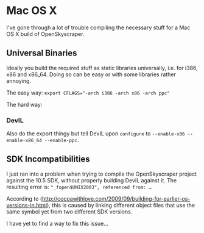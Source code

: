 Mac OS X
========
I've gone through a lot of trouble compiling the necessary stuff for a Mac OS X build of OpenSkyscraper.


Universal Binaries
------------------
Ideally you build the required stuff as static libraries universally, i.e. for i386, x86 and x86_64. Doing so can be easy or with some libraries rather annoying.

The easy way:
`export CFLAGS="-arch i386 -arch x86 -arch ppc"`

The hard way:

### DevIL
Also do the export thingy but tell DevIL upon `configure` to `--enable-x86 --enable-x86_64 --enable-ppc`.


SDK Incompatibilities
---------------------
I just ran into a problem when trying to compile the OpenSkyscraper project against the 10.5 SDK, without properly building DevIL against it. The resulting error is:
`"_fopen$UNIX2003", referenced from: …`

According to (http://cocoawithlove.com/2009/09/building-for-earlier-os-versions-in.html), this is caused by linking different object files that use the same symbol yet from two different SDK versions.

I have yet to find a way to fix this issue...

